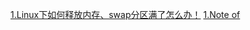 [1.Linux下如何释放内存、swap分区满了怎么办！](https://github.com/shangaijun/blog/blob/master/articles/linux/1.md)
[1.Note of <The Docker Book>](https://github.com/shangaijun/blog/blob/master/articles/docker/1.md)

